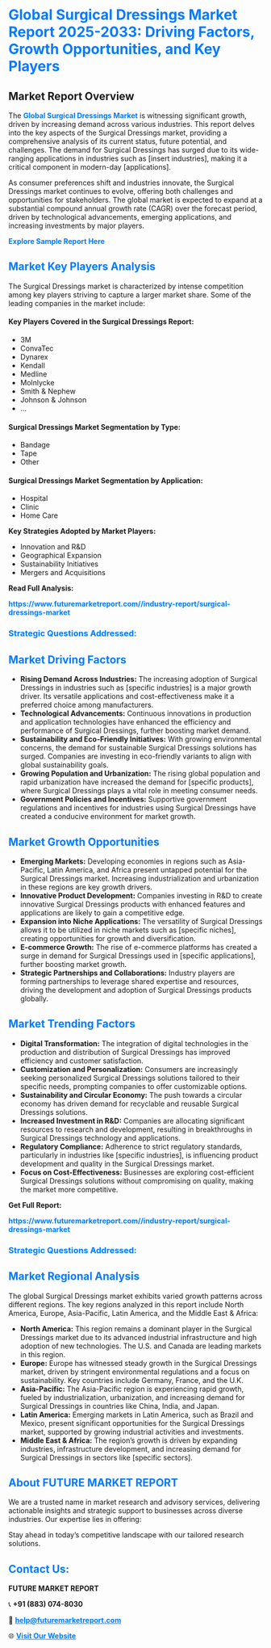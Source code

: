 <h1 style="color: #007BFF;">Global Surgical Dressings Market Report 2025-2033: Driving Factors, Growth Opportunities, and Key Players</h1>

<section id="overview">
<h2>Market Report Overview</h2>
<p>The <a href="https://www.futuremarketreport.com//industry-report/surgical-dressings-market" style="color: #007BFF; text-decoration: none;"><strong>Global Surgical Dressings Market</strong></a> is witnessing significant growth, driven by increasing demand across various industries. This report delves into the key aspects of the Surgical Dressings market, providing a comprehensive analysis of its current status, future potential, and challenges. The demand for Surgical Dressings has surged due to its wide-ranging applications in industries such as [insert industries], making it a critical component in modern-day [applications].</p>
<p>As consumer preferences shift and industries innovate, the Surgical Dressings market continues to evolve, offering both challenges and opportunities for stakeholders. The global market is expected to expand at a substantial compound annual growth rate (CAGR) over the forecast period, driven by technological advancements, emerging applications, and increasing investments by major players.</p>
</section>

<section id="overview">
<p><a href="https://www.futuremarketreport.com//request-sample/reportId=91054" style="color: #007BFF; text-decoration: none;"><strong>Explore Sample Report Here</strong></a></p>
</section>

<section id="key-players">
<h2 style="color: #007BFF;">Market Key Players Analysis</h2>
<p>The Surgical Dressings market is characterized by intense competition among key players striving to capture a larger market share. Some of the leading companies in the market include:</p>
<h4>Key Players Covered in the Surgical Dressings Report:</h4>
<ul><li>3M</li><li>ConvaTec</li><li>Dynarex</li><li>Kendall</li><li>Medline</li><li>Molnlycke</li><li>Smith &amp; Nephew</li><li>Johnson &amp; Johnson</li><li>...</li></ul>
<h4>Surgical Dressings Market Segmentation by Type:</h4>
<ul><li>Bandage</li><li>Tape</li><li>Other</li></ul>

<h4>Surgical Dressings Market Segmentation by Application:</h4>
<ul><li>Hospital</li><li>Clinic</li><li>Home Care</li></ul>
<p><strong>Key Strategies Adopted by Market Players:</strong></p>
<ul>
<li>Innovation and R&D</li>
<li>Geographical Expansion</li>
<li>Sustainability Initiatives</li>
<li>Mergers and Acquisitions</li>
</ul>
</section>

<section>
<p><strong>Read Full Analysis: </strong></p><a href="https://www.futuremarketreport.com//industry-report/surgical-dressings-market" style="color: #007BFF; text-decoration: none;"><strong>https://www.futuremarketreport.com//industry-report/surgical-dressings-market</strong></a>
<h3 style="color: #007BFF;">Strategic Questions Addressed:</h3>
</section>

<section id="driving-factors">
<h2 style="color: #007BFF;">Market Driving Factors</h2>
<ul>
<li><strong>Rising Demand Across Industries:</strong> The increasing adoption of Surgical Dressings in industries such as [specific industries] is a major growth driver. Its versatile applications and cost-effectiveness make it a preferred choice among manufacturers.</li>
<li><strong>Technological Advancements:</strong> Continuous innovations in production and application technologies have enhanced the efficiency and performance of Surgical Dressings, further boosting market demand.</li>
<li><strong>Sustainability and Eco-Friendly Initiatives:</strong> With growing environmental concerns, the demand for sustainable Surgical Dressings solutions has surged. Companies are investing in eco-friendly variants to align with global sustainability goals.</li>
<li><strong>Growing Population and Urbanization:</strong> The rising global population and rapid urbanization have increased the demand for [specific products], where Surgical Dressings plays a vital role in meeting consumer needs.</li>
<li><strong>Government Policies and Incentives:</strong> Supportive government regulations and incentives for industries using Surgical Dressings have created a conducive environment for market growth.</li>
</ul>
</section>

<section id="growth-opportunities">
<h2 style="color: #007BFF;">Market Growth Opportunities</h2>
<ul>
<li><strong>Emerging Markets:</strong> Developing economies in regions such as Asia-Pacific, Latin America, and Africa present untapped potential for the Surgical Dressings market. Increasing industrialization and urbanization in these regions are key growth drivers.</li>
<li><strong>Innovative Product Development:</strong> Companies investing in R&D to create innovative Surgical Dressings products with enhanced features and applications are likely to gain a competitive edge.</li>
<li><strong>Expansion into Niche Applications:</strong> The versatility of Surgical Dressings allows it to be utilized in niche markets such as [specific niches], creating opportunities for growth and diversification.</li>
<li><strong>E-commerce Growth:</strong> The rise of e-commerce platforms has created a surge in demand for Surgical Dressings used in [specific applications], further boosting market growth.</li>
<li><strong>Strategic Partnerships and Collaborations:</strong> Industry players are forming partnerships to leverage shared expertise and resources, driving the development and adoption of Surgical Dressings products globally.</li>
</ul>
</section>

<section id="trending-factors">
<h2 style="color: #007BFF;">Market Trending Factors</h2>
<ul>
<li><strong>Digital Transformation:</strong> The integration of digital technologies in the production and distribution of Surgical Dressings has improved efficiency and customer satisfaction.</li>
<li><strong>Customization and Personalization:</strong> Consumers are increasingly seeking personalized Surgical Dressings solutions tailored to their specific needs, prompting companies to offer customizable options.</li>
<li><strong>Sustainability and Circular Economy:</strong> The push towards a circular economy has driven demand for recyclable and reusable Surgical Dressings solutions.</li>
<li><strong>Increased Investment in R&D:</strong> Companies are allocating significant resources to research and development, resulting in breakthroughs in Surgical Dressings technology and applications.</li>
<li><strong>Regulatory Compliance:</strong> Adherence to strict regulatory standards, particularly in industries like [specific industries], is influencing product development and quality in the Surgical Dressings market.</li>
<li><strong>Focus on Cost-Effectiveness:</strong> Businesses are exploring cost-efficient Surgical Dressings solutions without compromising on quality, making the market more competitive.</li>
</ul>
</section>

<section>
<p><strong>Get Full Report: </strong></p><a href="https://www.futuremarketreport.com//industry-report/surgical-dressings-market" style="color: #007BFF; text-decoration: none;"><strong>https://www.futuremarketreport.com//industry-report/surgical-dressings-market</strong></a>
<h3 style="color: #007BFF;">Strategic Questions Addressed:</h3>
</section>


<section id="regional-analysis">
<h2 style="color: #007BFF;">Market Regional Analysis</h2>
<p>The global Surgical Dressings market exhibits varied growth patterns across different regions. The key regions analyzed in this report include North America, Europe, Asia-Pacific, Latin America, and the Middle East & Africa:</p>
<ul>
<li><strong>North America:</strong> This region remains a dominant player in the Surgical Dressings market due to its advanced industrial infrastructure and high adoption of new technologies. The U.S. and Canada are leading markets in this region.</li>
<li><strong>Europe:</strong> Europe has witnessed steady growth in the Surgical Dressings market, driven by stringent environmental regulations and a focus on sustainability. Key countries include Germany, France, and the U.K.</li>
<li><strong>Asia-Pacific:</strong> The Asia-Pacific region is experiencing rapid growth, fueled by industrialization, urbanization, and increasing demand for Surgical Dressings in countries like China, India, and Japan.</li>
<li><strong>Latin America:</strong> Emerging markets in Latin America, such as Brazil and Mexico, present significant opportunities for the Surgical Dressings market, supported by growing industrial activities and investments.</li>
<li><strong>Middle East & Africa:</strong> The region’s growth is driven by expanding industries, infrastructure development, and increasing demand for Surgical Dressings in sectors like [specific sectors].</li>
</ul>
</section>

<footer>
<h2 style="color: #007BFF;">About FUTURE MARKET REPORT</h2>
<p>We are a trusted name in market research and advisory services, delivering actionable insights and strategic support to businesses across diverse industries. Our expertise lies in offering:</p>

<p>Stay ahead in today’s competitive landscape with our tailored research solutions.</p>

<h2 style="color: #007BFF;">Contact Us:</h2>
<p><strong>FUTURE MARKET REPORT</strong></p>
<p>📞 <strong>+91 (883) 074-8030</strong></p>
<p>📧 <strong><a href="mailto:help@futuremarketreport.com" style="color: #007BFF;">help@futuremarketreport.com</a></strong></p>
<p>🌐 <strong><a href="https://www.futuremarketreport.com/" style="color: #007BFF;">Visit Our Website</a></strong></p>
</footer>